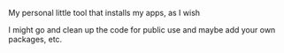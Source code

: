 My personal little tool that installs my apps, as I wish

I might go and clean up the code for public use and maybe add your own packages, etc.
